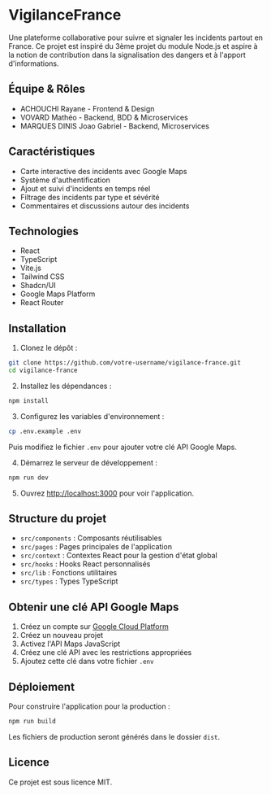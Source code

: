 # VigilanceFrance

Une plateforme collaborative pour suivre et signaler les incidents partout en France.
Ce projet est inspiré du 3ème projet du module Node.js et aspire à la notion de contribution dans la signalisation des dangers et à l'apport d'informations.


## Équipe & Rôles
- ACHOUCHI Rayane - Frontend & Design
- VOVARD Mathéo - Backend, BDD & Microservices
- MARQUES DINIS Joao Gabriel - Backend, Microservices

## Caractéristiques

- Carte interactive des incidents avec Google Maps
- Système d'authentification
- Ajout et suivi d'incidents en temps réel
- Filtrage des incidents par type et sévérité
- Commentaires et discussions autour des incidents

## Technologies

- React
- TypeScript
- Vite.js
- Tailwind CSS
- Shadcn/UI
- Google Maps Platform
- React Router

## Installation

1. Clonez le dépôt :
```bash
git clone https://github.com/votre-username/vigilance-france.git
cd vigilance-france
```

2. Installez les dépendances :
```bash
npm install
```

3. Configurez les variables d'environnement :
```bash
cp .env.example .env
```
Puis modifiez le fichier `.env` pour ajouter votre clé API Google Maps.

4. Démarrez le serveur de développement :
```bash
npm run dev
```

5. Ouvrez [http://localhost:3000](http://localhost:3000) pour voir l'application.

## Structure du projet

- `src/components` : Composants réutilisables
- `src/pages` : Pages principales de l'application
- `src/context` : Contextes React pour la gestion d'état global
- `src/hooks` : Hooks React personnalisés
- `src/lib` : Fonctions utilitaires
- `src/types` : Types TypeScript

## Obtenir une clé API Google Maps

1. Créez un compte sur [Google Cloud Platform](https://console.cloud.google.com/)
2. Créez un nouveau projet
3. Activez l'API Maps JavaScript
4. Créez une clé API avec les restrictions appropriées
5. Ajoutez cette clé dans votre fichier `.env`

## Déploiement

Pour construire l'application pour la production :

```bash
npm run build
```

Les fichiers de production seront générés dans le dossier `dist`.

## Licence

Ce projet est sous licence MIT.
